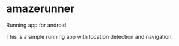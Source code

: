 # amazerunner
Running app for android

This is a simple running app with location detection and navigation.
